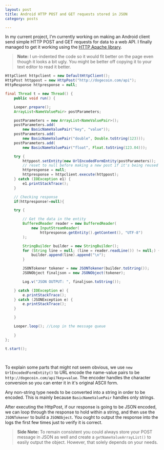 ```yaml
---
layout: post
title: Android HTTP POST and GET requests stored in JSON
category: posts

---
```


In my current project, I'm currently working on making an Android client send simple HTTP POST and GET requests for data to a web API. I finally managed to get it working using the [HTTP Apache library][1].

> **Note:** I un-indented the code so it would fit better on the page even though it looks a bit ugly. You might be better off copying it to your text editor to read it better.


``` java
HttpClient httpclient = new DefaultHttpClient();
HttpPost httppost = new HttpPost("http://dogecoin.com/api");
HttpResponse httpresponse = null;

final Thread t = new Thread() {
    public void run() {

    Looper.prepare();
    ArrayList<NameValuePair> postParameters;

    postParameters = new ArrayList<NameValuePair>();
    postParameters.add(
        new BasicNameValuePair("key", "value"));
    postParameters.add(
        new BasicNameValuePair("double", Double.toString(123)));
    postParameters.add(
        new BasicNameValuePair("float", Float.toString(123.04)));

    try {
        httppost.setEntity(new UrlEncodedFormEntity(postParameters));
        // reset to null before making a new post if it's being reused
        httpresponse = null;
        httpresponse = httpclient.execute(httppost);
    } catch (IOException e1) {
        e1.printStackTrace();
    }

    // Checking response
    if(httpresponse!=null){

    try {

        // Get the data in the entity
        BufferedReader reader = new BufferedReader(
            new InputStreamReader(
                httpresponse.getEntity().getContent(), "UTF-8")
        );

        StringBuilder builder = new StringBuilder();
        for (String line = null; (line = reader.readLine()) != null;) {
            builder.append(line).append("\n");
        }

        JSONTokener tokener = new JSONTokener(builder.toString());
        JSONObject finaljson = new JSONObject(tokener);

        Log.v("JSON OUTPUT: ", finaljson.toString());

    } catch (IOException e) {
        e.printStackTrace();
    } catch (JSONException e) {
        e.printStackTrace();
    }

    }

    Looper.loop(); //Loop in the message queue
    
    }
};

t.start();
```
<br>

To explain some parts that might not seem obvious, we use `new UrlEncodedFormEntity()` to URL encode the name-value pairs to be `http://dogecoin.com/api?key=value`. The encoder handles the character conversion so you can enter it in it's original ASCII form.

Any non-string type needs to be converted into a string in order to be encoded. This is mainly because `BasicNameValuePair` handles only strings.

After executing the HttpPost, if our response is going to be JSON encoded, we can loop through the response to hold within a string, and then use the `JSONTokener` to build a `JSONObject`. You ought to output the response into the logs the first few times just to verify it is correct.

> **Side Note:** To remain consistent you could always store your POST message in JSON as well and create a `getNameValueArrayList()` to easily output the object. However, that solely depends on your needs.
> 
 
[1]: http://developer.android.com/reference/org/apache/http/package-summary.html
